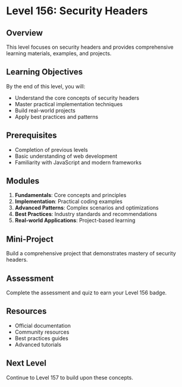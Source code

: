 # Level 156: Security Headers

## Overview
This level focuses on security headers and provides comprehensive learning materials, examples, and projects.

## Learning Objectives
By the end of this level, you will:
- Understand the core concepts of security headers
- Master practical implementation techniques
- Build real-world projects
- Apply best practices and patterns

## Prerequisites
- Completion of previous levels
- Basic understanding of web development
- Familiarity with JavaScript and modern frameworks

## Modules
1. **Fundamentals**: Core concepts and principles
2. **Implementation**: Practical coding examples
3. **Advanced Patterns**: Complex scenarios and optimizations
4. **Best Practices**: Industry standards and recommendations
5. **Real-world Applications**: Project-based learning

## Mini-Project
Build a comprehensive project that demonstrates mastery of security headers.

## Assessment
Complete the assessment and quiz to earn your Level 156 badge.

## Resources
- Official documentation
- Community resources
- Best practices guides
- Advanced tutorials

## Next Level
Continue to Level 157 to build upon these concepts.
